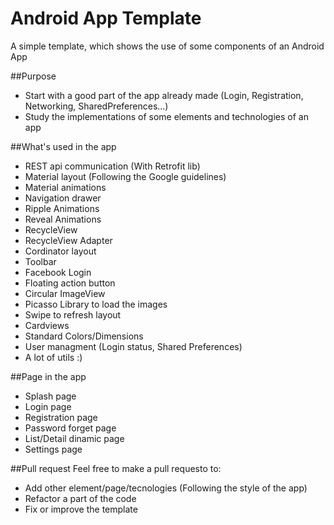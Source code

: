 # Android App Template
A simple template, which shows the use of some components of an Android App

##Purpose
- Start with a good part of the app already made (Login, Registration, Networking, SharedPreferences...)
- Study the implementations of some elements and technologies of an app

##What's used in the app
- REST api communication (With Retrofit lib)
- Material layout (Following the Google guidelines)
- Material animations
- Navigation drawer 
- Ripple Animations
- Reveal Animations
- RecycleView
- RecycleView Adapter
- Cordinator layout
- Toolbar
- Facebook Login
- Floating action button
- Circular ImageView
- Picasso Library to load the images
- Swipe to refresh layout
- Cardviews
- Standard Colors/Dimensions
- User managment (Login status, Shared Preferences)
- A lot of utils :)

##Page in the app
- Splash page
- Login page
- Registration page
- Password forget page
- List/Detail dinamic page
- Settings page

##Pull request
Feel free to make a pull requesto to:
- Add other element/page/tecnologies (Following the style of the app)
- Refactor a part of the code
- Fix or improve the template
